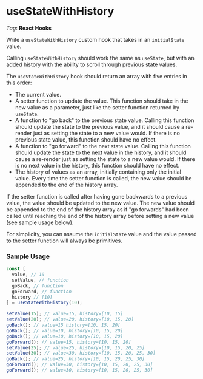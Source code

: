 # useStateWithHistory

_Tag_: **React Hooks**

Write a `useStateWithHistory` custom hook that takes in an `initialState` value.

Calling `useStateWithHistory` should work the same as `useState`, but with an added history with the ability to scroll through previous state values.

The `useStateWithHistory` hook should return an array with five entries in this order:

- The current value.
- A setter function to update the value. This function should take in the new value as a parameter, just like the setter function returned by `useState`.
- A function to "go back" to the previous state value. Calling this function should update the state to the previous value, and it should cause a re-render just as setting the state to a new value would. If there is no previous state value, this function should have no effect.
- A function to "go forward" to the next state value. Calling this function should update the state to the next value in the history, and it should cause a re-render just as setting the state to a new value would. If there is no next value in the history, this function should have no effect.
- The history of values as an array, initially containing only the initial value. Every time the setter function is called, the new value should be appended to the end of the history array.

If the setter function is called after having gone backwards to a previous value, the value should be updated to the new value. The new value should be appended to the end of the history array as if "go forwards" had been called until reaching the end of the history array before setting a new value (see sample usage below).

For simplicity, you can assume the `initialState` value and the value passed to the setter function will always be primitives.

### Sample Usage

```jsx
const [
  value, // 10
  setValue, // function
  goBack, // function
  goForward, // function
  history // [10]
] = useStateWithHistory(10);

setValue(15); // value=15, history=[10, 15]
setValue(20); // value=20, history=[10, 15, 20]
goBack(); // value=15 history=[10, 15, 20]
goBack(); // value=10, history=[10, 15, 20]
goBack(); // value=10, history=[10, 15, 20]
goForward(); // value=15, history=[10, 15, 20]
setValue(25); // value=25, history=[10, 15, 20, 25]
setValue(30); // value=30, history=[10, 15, 20, 25, 30]
goBack(); // value=25, history=[10, 15, 20, 25, 30]
goForward(); // value=30, history=[10, 15, 20, 25, 30]
goForward(); // value=30, history=[10, 15, 20, 25, 30]
```
